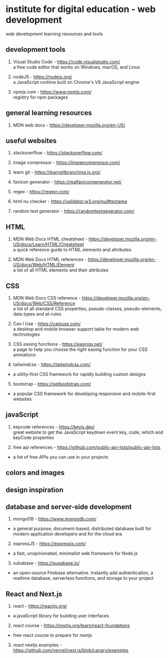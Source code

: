 # institute for digital education - web development

web development learning resources and tools

## development tools

1. Visual Studio Code - https://code.visualstudio.com/ \
a free code editor that works on Windows, macOS, and Linux

2. nodeJS - https://nodejs.org/ \
a JavaScript runtime built on Chrome's V8 JavaScript engine

3. npmjs.com - https://www.npmjs.com/ \
registry for npm packages


## general learning resources

1. MDN web docs - https://developer.mozilla.org/en-US/


## useful websites

1. stackoverflow - https://stackoverflow.com/

2. image compressor - https://imagecompressor.com/

3. learn git - https://learngitbranching.js.org/

4. favicon generator - https://realfavicongenerator.net/

5. regex - https://regexr.com/

6. html nu checker - https://validator.w3.org/nu/#textarea

7. random text generator - https://randomtextgenerator.com/


## HTML

1. MDN Web Docs HTML cheatsheet - https://developer.mozilla.org/en-US/docs/Learn/HTML/Cheatsheet \
a quick reference guide to HTML elements and attributes

2. MDN Web Docs HTML references - https://developer.mozilla.org/en-US/docs/Web/HTML/Element \
a list of all HTML elements and their attributes


## CSS

1. MDN Web Docs CSS reference - https://developer.mozilla.org/en-US/docs/Web/CSS/Reference \
a list of all standard CSS properties, pseudo-classes, pseudo-elements, data types and at-rules

2. Can I Use - https://caniuse.com/ \
a desktop and mobile browser support table for modern web technologies

3. CSS easing functions - https://easings.net/ \
a page to help you choose the right easing function for your CSS animations
 
4. tailwindcss - https://tailwindcss.com/
 - a utility-first CSS framework for rapidly building custom designs

5. bootstrap - https://getbootstrap.com/
 - a popular CSS framework for developing responsive and mobile-first websites

## javaScript

1. keycode references - https://keyjs.dev/ \
great website to get the JavaScript keydown event key, code, which and keyCode properties

2. free api references - https://github.com/public-api-lists/public-api-lists
 - a list of free APIs you can use in your projects


## colors and images


## design inspiration


## database and server-side development

1. mongoDB - https://www.mongodb.com/
 - a general purpose, document-based, distributed database built for modern application developers and for the cloud era

2. expressJS - https://expressjs.com/
 - a fast, unopinionated, minimalist web framework for Node.js

3. subabase - https://supabase.io/
 - an open-source Firebase alternative. Instantly add authentication, a realtime database, serverless functions, and storage to your project 

## React and Next.js

1. react - https://reactjs.org/
 - a javaScript library for building user interfaces

2. react course - https://nextjs.org/learn/react-foundations
 - free react course to prepare for nextjs

3. react nextjs examples - https://github.com/vercel/next.js/blob/canary/examples
